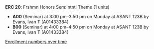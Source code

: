**ERC 20**: Frshmn Honors Sem:Intntl Theme (1 units)

- **A00** (Seminar) at 3:00 pm–3:50 pm on Monday at ASANT 123B by Evans, Ivan T (A01433384)
- **B00** (Seminar) at 4:00 pm–4:50 pm on Monday at ASANT 123B by Evans, Ivan T (A01433384)

[Enrollment numbers over time](./ERC20.tsv)
